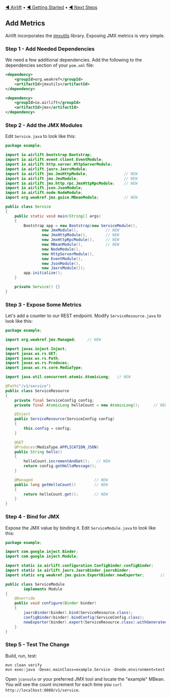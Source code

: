 [◀︎ Airlift](../README.md) • [◀︎ Getting Started](getting_started.md) • [◀︎ Next Steps](next_steps.md)

## Add Metrics

Airlift incorporates the [jmxutils](https://github.com/martint/jmxutils) library. Exposing
JMX metrics is very simple.

### Step 1 - Add Needed Dependencies

We need a few additional dependencies. Add the following to the dependencies section of your
`pom.xml` file:

```xml 
<dependency>
    <groupId>org.weakref</groupId>
    <artifactId>jmxutils</artifactId>
</dependency>

<dependency>
    <groupId>io.airlift</groupId>
    <artifactId>jmx</artifactId>
</dependency>
```

### Step 2 - Add the JMX Modules

Edit `Service.java` to look like this:

```java
package example;

import io.airlift.bootstrap.Bootstrap;
import io.airlift.event.client.EventModule;
import io.airlift.http.server.HttpServerModule;
import io.airlift.jaxrs.JaxrsModule;
import io.airlift.jmx.JmxHttpModule;                // NEW
import io.airlift.jmx.JmxModule;                    // NEW
import io.airlift.jmx.http.rpc.JmxHttpRpcModule;    // NEW
import io.airlift.json.JsonModule;
import io.airlift.node.NodeModule;
import org.weakref.jmx.guice.MBeanModule;           // NEW

public class Service
{
    public static void main(String[] args)
    {
        Bootstrap app = new Bootstrap(new ServiceModule(),
                new JmxModule(),            // NEW
                new JmxHttpModule(),        // NEW
                new JmxHttpRpcModule(),     // NEW
                new MBeanModule(),          // NEW
                new NodeModule(),
                new HttpServerModule(),
                new EventModule(),
                new JsonModule(),
                new JaxrsModule());
        app.initialize();
    }

    private Service() {}
}
```

### Step 3 - Expose Some Metrics

Let's add a counter to our REST endpoint. Modify `ServiceResource.java` to look like this:

```java
package example;

import org.weakref.jmx.Managed;     // NEW

import javax.inject.Inject;
import javax.ws.rs.GET;
import javax.ws.rs.Path;
import javax.ws.rs.Produces;
import javax.ws.rs.core.MediaType;

import java.util.concurrent.atomic.AtomicLong;   // NEW

@Path("/v1/service")
public class ServiceResource
{
    private final ServiceConfig config;
    private final AtomicLong helloCount = new AtomicLong();      // NEW

    @Inject
    public ServiceResource(ServiceConfig config)
    {
        this.config = config;
    }

    @GET
    @Produces(MediaType.APPLICATION_JSON)
    public String hello()
    {
        helloCount.incrementAndGet();   // NEW
        return config.getHelloMessage();
    }

    @Managed                           // NEW
    public long getHelloCount()        // NEW
    {
        return helloCount.get();       // NEW
    }
}
```

### Step 4 - Bind for JMX

Expose the JMX value by binding it. Edit `ServiceModule.java` to look like this:

```java
package example;

import com.google.inject.Binder;
import com.google.inject.Module;

import static io.airlift.configuration.ConfigBinder.configBinder;
import static io.airlift.jaxrs.JaxrsBinder.jaxrsBinder;
import static org.weakref.jmx.guice.ExportBinder.newExporter;       // NEW

public class ServiceModule
        implements Module
{
    @Override
    public void configure(Binder binder)
    {
        jaxrsBinder(binder).bind(ServiceResource.class);
        configBinder(binder).bindConfig(ServiceConfig.class);
        newExporter(binder).export(ServiceResource.class).withGeneratedName();  // NEW
    }
}
```

### Step 5 - Test The Change

Build, run, test:

```
mvn clean verify
mvn exec:java -Dexec.mainClass=example.Service -Dnode.environment=test
```

Open `jconsole` or your preferred JMX tool and locate the "example" MBean. You will see the count
increment for each time you `curl http://localhost:8080/v1/service`.
